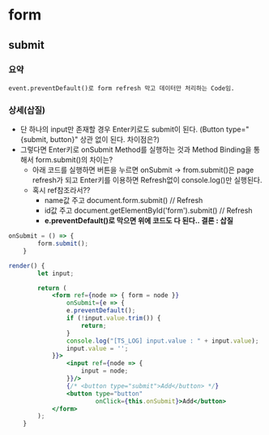 # form

## submit

### 요약
```
event.preventDefault()로 form refresh 막고 데이터만 처리하는 Code임.
```

### 상세(삽질)
- 단 하나의 input만 존재할 경우 Enter키로도 submit이 된다. (Button type="{submit, button}" 상관 없이 된다. 차이점은?)
- 그렇다면 Enter키로 onSubmit Method를 실행하는 것과 Method Binding을 통해서 form.submit()의 차이는?
  + 아래 코드를 실행하면 버튼을 누르면 onSubmit -> from.submit()은 page refresh가 되고 Enter키를 이용하면 Refresh없이 console.log()만 실행된다.
  + 혹시 ref참조라서??
    * name값 주고 document.form.submit() // Refresh
    * id값 주고 document.getElementById('form').submit() // Refresh
    * **e.preventDefault()로 막으면 위에 코드도 다 된다.. 결론 : 삽질**

```jsx
onSubmit = () => {
        form.submit();
    }

render() {
        let input;

        return (
            <form ref={node => { form = node }}
                onSubmit={e => {
                e.preventDefault();
                if (!input.value.trim()) {
                    return;
                }
                console.log("[TS_LOG] input.value : " + input.value);
                input.value = '';
            }}>
                <input ref={node => {
                    input = node;
                }}/>
                {/* <button type="submit">Add</button> */}
                <button type="button"
                        onClick={this.onSubmit}>Add</button>
            </form>
        );
    }
```